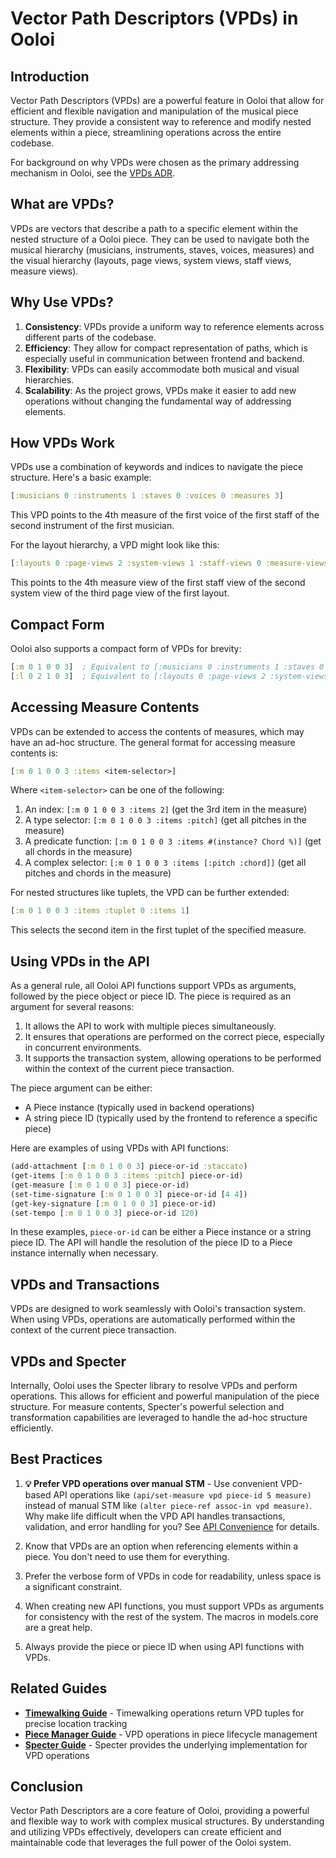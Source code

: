 # Vector Path Descriptors (VPDs) in Ooloi

## Introduction

Vector Path Descriptors (VPDs) are a powerful feature in Ooloi that allow for efficient and flexible navigation and manipulation of the musical piece structure. They provide a consistent way to reference and modify nested elements within a piece, streamlining operations across the entire codebase.

For background on why VPDs were chosen as the primary addressing mechanism in Ooloi, see the [VPDs ADR](/ADRs/0008-VPDs.md).

## What are VPDs?

VPDs are vectors that describe a path to a specific element within the nested structure of a Ooloi piece. They can be used to navigate both the musical hierarchy (musicians, instruments, staves, voices, measures) and the visual hierarchy (layouts, page views, system views, staff views, measure views).

## Why Use VPDs?

1. **Consistency**: VPDs provide a uniform way to reference elements across different parts of the codebase.
2. **Efficiency**: They allow for compact representation of paths, which is especially useful in communication between frontend and backend.
3. **Flexibility**: VPDs can easily accommodate both musical and visual hierarchies.
4. **Scalability**: As the project grows, VPDs make it easier to add new operations without changing the fundamental way of addressing elements.

## How VPDs Work

VPDs use a combination of keywords and indices to navigate the piece structure. Here's a basic example:

```clojure
[:musicians 0 :instruments 1 :staves 0 :voices 0 :measures 3]
```

This VPD points to the 4th measure of the first voice of the first staff of the second instrument of the first musician.

For the layout hierarchy, a VPD might look like this:

```clojure
[:layouts 0 :page-views 2 :system-views 1 :staff-views 0 :measure-views 3]
```

This points to the 4th measure view of the first staff view of the second system view of the third page view of the first layout.

## Compact Form

Ooloi also supports a compact form of VPDs for brevity:

```clojure
[:m 0 1 0 0 3]  ; Equivalent to [:musicians 0 :instruments 1 :staves 0 :voices 0 :measures 3]
[:l 0 2 1 0 3]  ; Equivalent to [:layouts 0 :page-views 2 :system-views 1 :staff-views 0 :measure-views 3]
```

## Accessing Measure Contents

VPDs can be extended to access the contents of measures, which may have an ad-hoc structure. The general format for accessing measure contents is:

```clojure
[:m 0 1 0 0 3 :items <item-selector>]
```

Where `<item-selector>` can be one of the following:

1. An index: `[:m 0 1 0 0 3 :items 2]` (get the 3rd item in the measure)
2. A type selector: `[:m 0 1 0 0 3 :items :pitch]` (get all pitches in the measure)
3. A predicate function: `[:m 0 1 0 0 3 :items #(instance? Chord %)]` (get all chords in the measure)
4. A complex selector: `[:m 0 1 0 0 3 :items [:pitch :chord]]` (get all pitches and chords in the measure)

For nested structures like tuplets, the VPD can be further extended:

```clojure
[:m 0 1 0 0 3 :items :tuplet 0 :items 1]
```

This selects the second item in the first tuplet of the specified measure.

## Using VPDs in the API

As a general rule, all Ooloi API functions support VPDs as arguments, followed by the piece object or piece ID. The piece is required as an argument for several reasons:

1. It allows the API to work with multiple pieces simultaneously.
2. It ensures that operations are performed on the correct piece, especially in concurrent environments.
3. It supports the transaction system, allowing operations to be performed within the context of the current piece transaction.

The piece argument can be either:
- A Piece instance (typically used in backend operations)
- A string piece ID (typically used by the frontend to reference a specific piece)

Here are examples of using VPDs with API functions:

```clojure
(add-attachment [:m 0 1 0 0 3] piece-or-id :staccato)
(get-items [:m 0 1 0 0 3 :items :pitch] piece-or-id)
(get-measure [:m 0 1 0 0 3] piece-or-id)
(set-time-signature [:m 0 1 0 0 3] piece-or-id [4 4])
(get-key-signature [:m 0 1 0 0 3] piece-or-id)
(set-tempo [:m 0 1 0 0 3] piece-or-id 120)
```

In these examples, `piece-or-id` can be either a Piece instance or a string piece ID. The API will handle the resolution of the piece ID to a Piece instance internally when necessary.

## VPDs and Transactions

VPDs are designed to work seamlessly with Ooloi's transaction system. When using VPDs, operations are automatically performed within the context of the current piece transaction.

## VPDs and Specter

Internally, Ooloi uses the Specter library to resolve VPDs and perform operations. This allows for efficient and powerful manipulation of the piece structure. For measure contents, Specter's powerful selection and transformation capabilities are leveraged to handle the ad-hoc structure efficiently.

## Best Practices

1. **💡 Prefer VPD operations over manual STM** - Use convenient VPD-based API operations like `(api/set-measure vpd piece-id 5 measure)` instead of manual STM like `(alter piece-ref assoc-in vpd measure)`. Why make life difficult when the VPD API handles transactions, validation, and error handling for you? See [API Convenience](POLYMORPHIC_API_GUIDE.md#-api-convenience-why-use-vpd-operations) for details.

2. Know that VPDs are an option when referencing elements within a piece. You don't need to use them for everything.

3. Prefer the verbose form of VPDs in code for readability, unless space is a significant constraint.

4. When creating new API functions, you must support VPDs as arguments for consistency with the rest of the system. The macros in models.core are a great help.

5. Always provide the piece or piece ID when using API functions with VPDs.

## Related Guides

- **[Timewalking Guide](TIMEWALKING_GUIDE.md)** - Timewalking operations return VPD tuples for precise location tracking
- **[Piece Manager Guide](PIECE_MANAGER_GUIDE.md)** - VPD operations in piece lifecycle management  
- **[Specter Guide](SPECTER.md)** - Specter provides the underlying implementation for VPD operations

## Conclusion

Vector Path Descriptors are a core feature of Ooloi, providing a powerful and flexible way to work with complex musical structures. By understanding and utilizing VPDs effectively, developers can create efficient and maintainable code that leverages the full power of the Ooloi system.
